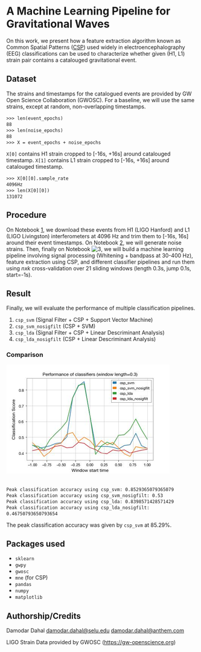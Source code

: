 # A Machine Learning Pipeline for Gravitational Waves

On this work, we present how a feature extraction algorithm known as Common Spatial Patterns
([CSP](https://en.wikipedia.org/wiki/Common_spatial_pattern)) used widely in electroencephalography
(EEG) classifications can be used to characterize whether given (H1, L1) strain pair contains a
catalouged gravitational event.

## Dataset

The strains and timestamps for the catalogued events are provided by GW Open Science
Collaboration (GWOSC). For a baseline, we will use the same strains, except at random,
non-overlapping timestamps.

```
>>> len(event_epochs)
88
>>> len(noise_epochs)
88
>>> X = event_epochs + noise_epochs
```

`X[0]` contains H1 strain cropped to [-16s, +16s] around catalouged timestamp.
`X[1]` contains L1 strain cropped to [-16s, +16s] around catalouged timestamp.

```
>>> X[0][0].sample_rate
4096Hz
>>> len(X[0][0])
131072
```

## Procedure

On Notebook [1](./1-catalog.ipynb), we download these events from H1 (LIGO Hanford) and L1 (LIGO Livingston)
interferometers at 4096 Hz and trim them to [-16s, 16s] around their event timestamps.
On Notebook [2](./2-noise.ipynb), we will generate noise strains. Then, finally on Notebook ![3](./3-classification.ipynb),
we will build a machine learning pipeline involving signal processing (Whitening + bandpass at 30-400 Hz),
feature extraction using CSP, and different classifier pipelines and run them using _nxk_ cross-validation over
21 sliding windows (length 0.3s, jump 0.1s, start=-1s).

## Result

Finally, we will evaluate the performance of multiple classification pipelines.

1. `csp_svm` (Signal Filter + CSP + Support Vector Machine)
2. `csp_svm_nosigfilt` (CSP + SVM)
3. `csp_lda` (Signal Filter + CSP + Linear Descriminant Analysis)
4. `csp_lda_nosigfilt` (CSP + Linear Descriminant Analysis)

### Comparison

![Classification scores](./screenshots/class_acc.jpg)

```

Peak classification accuracy using csp_svm: 0.8529365079365079
Peak classification accuracy using csp_svm_nosigfilt: 0.53
Peak classification accuracy using csp_lda: 0.8398571428571429
Peak classification accuracy using csp_lda_nosigfilt: 0.46750793650793654

```

The peak classification accuracy was given by `csp_svm` at 85.29%.

## Packages used

- `sklearn`
- `gwpy`
- `gwosc`
- `mne` (for CSP)
- `pandas`
- `numpy`
- `matplotlib`

## Authorship/Credits

Damodar Dahal <damodar.dahal@selu.edu> <damodar.dahal@anthem.com>

LIGO Strain Data provided by GWOSC (https://gw-openscience.org)
